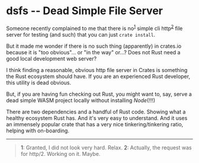 # dsfs -- Dead Simple File Server

Someone recently complained to me that there is no<sup>[1](#is)</sup> simple cli http<sup>[2](#actually)</sup> file server for testing (and such) that you can just `crate install`.

But it made me wonder if there is no such thing (apparently) in crates.io because it is "too
obvious"... or "in the way" or...? Does not Rust need a good local development web server?

I think finding a reasonable, obvious http file server in Crates is something the Rust ecosystem
should have. If you are an experienced Rust developer, this utility is dead obvious.

But, if you are having fun checking out Rust, you might want to, say, serve a dead simple WASM
project locally without installing _Node_(!!!)

There are two dependencies and a handful of Rust code. Showing what a healthy ecosystem Rust has.
And it's very easy to understand. And it uses an immensely popular crate that has a very nice
tinkering/tinkering ratio, helping with on-boarding.

---

> <a name="is">1</a>: Granted, I did not look very hard. Relax.
> <a name="actually">2</a>: Actually, the request was for http/2. Working on it. Maybe.
